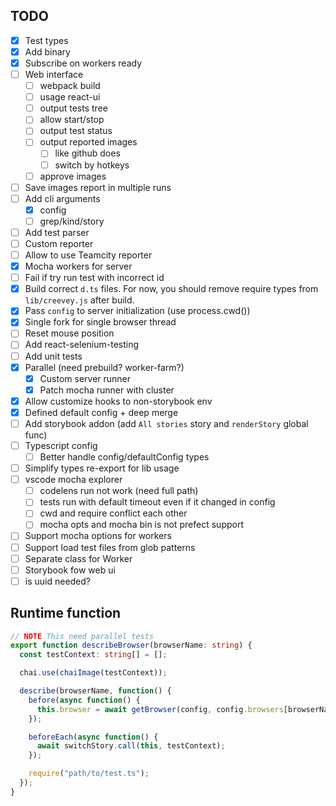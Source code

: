 ## TODO

- [x] Test types
- [x] Add binary
- [x] Subscribe on workers ready
- [ ] Web interface
  - [ ] webpack build
  - [ ] usage react-ui
  - [ ] output tests tree
  - [ ] allow start/stop
  - [ ] output test status
  - [ ] output reported images
    - [ ] like github does
    - [ ] switch by hotkeys
  - [ ] approve images
- [ ] Save images report in multiple runs
- [ ] Add cli arguments
  - [x] config
  - [ ] grep/kind/story
- [ ] Add test parser
- [ ] Custom reporter
- [ ] Allow to use Teamcity reporter
- [x] Mocha workers for server
- [ ] Fail if try run test with incorrect id
- [x] Build correct `d.ts` files. For now, you should remove require types from `lib/creevey.js` after build.
- [x] Pass `config` to server initialization (use process.cwd())
- [x] Single fork for single browser thread
- [ ] Reset mouse position
- [ ] Add react-selenium-testing
- [ ] Add unit tests
- [x] Parallel (need prebuild? worker-farm?)
  - [x] Custom server runner
  - [x] Patch mocha runner with cluster
- [x] Allow customize hooks to non-storybook env
- [x] Defined default config + deep merge
- [ ] Add storybook addon (add `All stories` story and `renderStory` global func)
- [ ] Typescript config
  - [ ] Better handle config/defaultConfig types
- [ ] Simplify types re-export for lib usage
- [ ] vscode mocha explorer
  - [ ] codelens run not work (need full path)
  - [ ] tests run with default timeout even if it changed in config
  - [ ] cwd and require conflict each other
  - [ ] mocha opts and mocha bin is not prefect support
- [ ] Support mocha options for workers
- [ ] Support load test files from glob patterns
- [ ] Separate class for Worker
- [ ] Storybook fow web ui
- [ ] is uuid needed?

## Runtime function

```ts
// NOTE This need parallel tests
export function describeBrowser(browserName: string) {
  const testContext: string[] = [];

  chai.use(chaiImage(testContext));

  describe(browserName, function() {
    before(async function() {
      this.browser = await getBrowser(config, config.browsers[browserName]);
    });

    beforeEach(async function() {
      await switchStory.call(this, testContext);
    });

    require("path/to/test.ts");
  });
}
```
